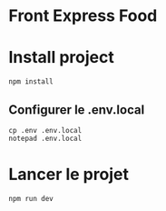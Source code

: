 # Front Express Food

# Install project

~~~
npm install
~~~

## Configurer le  .env.local

~~~
cp .env .env.local
notepad .env.local
~~~

# Lancer le projet

~~~
npm run dev
~~~
